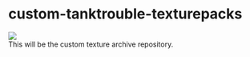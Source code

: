 # custom-tanktrouble-texturepacks
<div><img src="chrome-extension://jchfcaapoicaabcgffnfdbhfddahaami/assets/menu/menu@2x.png"><div/>This will be the custom texture archive repository.
